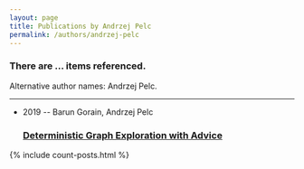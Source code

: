 ```yaml
---
layout: page
title: Publications by Andrzej Pelc
permalink: /authors/andrzej-pelc
---
```


<h3 id="number-posts">There are ... items referenced.</h3>
<p id='info-authors'>Alternative author names: Andrzej Pelc.</p>
<hr />
<ul class="post-list">
<li><span class='post-meta'>2019 -- Barun Gorain, Andrzej Pelc</span><h3><a class='post-link' href="{{ site.baseurl }}/deterministic-graph-exploration-with-advice">Deterministic Graph Exploration with Advice</a></h3></li>

</ul>
{% include count-posts.html %}

